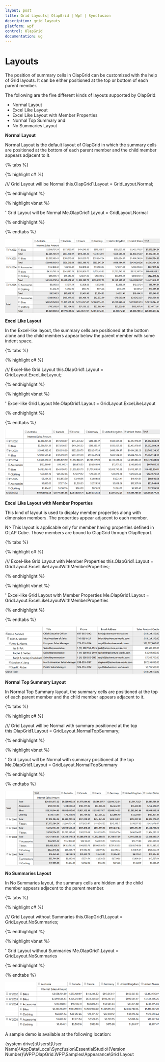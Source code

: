 ```yaml
---
layout: post
title: Grid Layouts| OlapGrid | Wpf | Syncfusion
description: grid layouts
platform: wpf
control: OlapGrid
documentation: ug
---
```


# Layouts

The position of summary cells in OlapGrid can be customized with the help of Grid layouts. It can be either positioned at the top or bottom of each parent member. 

The following are the five different kinds of layouts supported by OlapGrid:

* Normal Layout
* Excel Like Layout
* Excel Like Layout with Member Properties
* Normal Top Summary and
* No Summaries Layout

**Normal Layout**

Normal Layout is the default layout of OlapGrid in which the summary cells are positioned at the bottom of each parent member and the child member appears adjacent to it.

{% tabs %}
  
{% highlight c# %}

/// Grid Layout will be Normal
this.OlapGrid1.Layout = GridLayout.Normal; 

{% endhighlight %}

{% highlight vbnet %}

' Grid Layout will be Normal
Me.OlapGrid1.Layout = GridLayout.Normal

{% endhighlight %}

{% endtabs %}

![](Grid-Layouts_images/Grid-Layouts_img1.png)

**Excel Like Layout**

In the Excel-like layout, the summary cells are positioned at the bottom alone and the child members appear below the parent member with some indent space.

{% tabs %}
  
{% highlight c# %}

/// Excel-like Grid Layout
this.OlapGrid1.Layout = GridLayout.ExceLikeLayout; 

{% endhighlight %}

{% highlight vbnet %}

' Excel-like Grid Layout
Me.OlapGrid1.Layout = GridLayout.ExceLikeLayout

{% endhighlight %}

{% endtabs %}

![](Grid-Layouts_images/Grid-Layouts_img2.png)

**Excel Like Layout with Member Properties**

This kind of layout is used to display member properties along with dimension members. The properties appear adjacent to each member.

N> This layout is applicable only for member having properties defined in OLAP Cube. Those members are bound to OlapGrid through OlapReport.

{% tabs %}
  
{% highlight c# %}

/// Excel-like Grid Layout with Member Properties 
this.OlapGrid1.Layout = GridLayout.ExcelLikeLayoutWithMemberProperties;

{% endhighlight %}

{% highlight vbnet %}

' Excel-like Grid Layout with Member Properties
Me.OlapGrid1.Layout = GridLayout.ExcelLikeLayoutWithMemberProperties

{% endhighlight %}

{% endtabs %}

![](Grid-Layouts_images/Grid-Layouts_img3.png)

**Normal Top Summary Layout**

In Normal Top Summary layout, the summary cells are positioned at the top of each parent member and the child member appears adjacent to it.

{% tabs %}
  
{% highlight c# %}

/// Grid Layout will be Normal with summary positioned at the top
this.OlapGrid1.Layout = GridLayout.NormalTopSummary; 

{% endhighlight %}

{% highlight vbnet %}

' Grid Layout will be Normal with summary positioned at the top
Me.OlapGrid1.Layout = GridLayout.NormalTopSummary

{% endhighlight %}

{% endtabs %}

![](Grid-Layouts_images/Grid-Layouts_img4.png)

**No Summaries Layout**

In No Summaries layout, the summary cells are hidden and the child member appears adjacent to the parent member.

{% tabs %}
  
{% highlight c# %}

/// Grid Layout without Summaries
this.OlapGrid1.Layout = GridLayout.NoSummaries; 

{% endhighlight %}

{% highlight vbnet %}

' Grid Layout without Summaries
Me.OlapGrid1.Layout = GridLayout.NoSummaries

{% endhighlight %}

{% endtabs %}

![](Grid-Layouts_images/Grid-Layouts_img5.png)

A sample demo is available at the following location:

{system drive}:\Users\\{User Name}\AppData\Local\Syncfusion\EssentialStudio\\{Version Number}\WPF\OlapGrid.WPF\Samples\Appearance\Grid Layout
